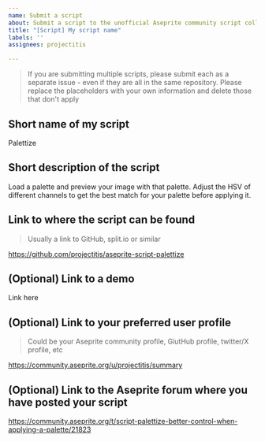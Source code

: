 ```yaml
---
name: Submit a script
about: Submit a script to the unofficial Aseprite community script collection
title: "[Script] My script name"
labels: ''
assignees: projectitis

---
```


>If you are submitting multiple scripts, please submit each as a separate issue - even if they are all in the same repository.
> Please replace the placeholders with your own information and delete those that don't apply

## Short name of my script

Palettize

## Short description of the script

Load a palette and preview your image with that palette. Adjust the HSV of different channels to get the best match for your palette before applying it.

## Link to where the script can be found
> Usually a link to GitHub, split.io or similar

https://github.com/projectitis/aseprite-script-palettize

## (Optional) Link to a demo

Link here

## (Optional) Link to your preferred user profile
> Could be your Aseprite community profile, GiutHub profile, twitter/X profile, etc

https://community.aseprite.org/u/projectitis/summary

## (Optional) Link to the Aseprite forum where you have posted your script

https://community.aseprite.org/t/script-palettize-better-control-when-applying-a-palette/21823
